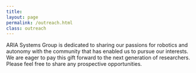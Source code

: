 ```yaml
---
title:  
layout: page 
permalink: /outreach.html
class: outreach
---
```

ARIA Systems Group is dedicated to sharing our passions for robotics and autonomy with the community that has enabled us to pursue our interests. We are eager to pay this gift forward to the next generation of researchers. Please feel free to share any prospective opportunities.